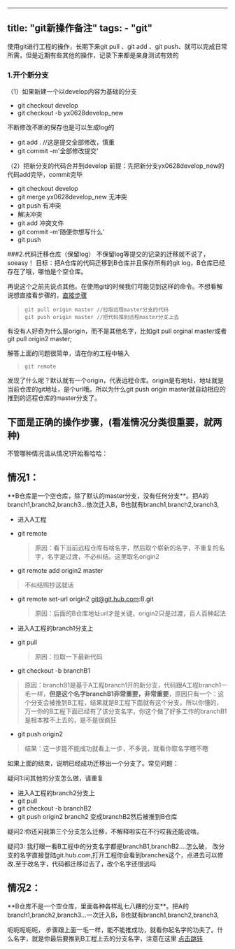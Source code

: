 
---
title: "git新操作备注"
tags: 
	- "git"
---

使用git进行工程的操作，长期下来git pull 、git add 、git push、就可以完成日常所需，但是近期有些其他的操作，记录下来都是亲身测试有效的

<!-- more -->
### 1.开个新分支
（1）如果新建一个以develop内容为基础的分支

 - git checkout develop 
 - git checkout -b yx0628develop_new

不断修改不断的保存也是可以生成log的

 - git add .  //这是提交全部修改，慎重 
 - git commit -m'全部修改提交'

（2）把新分支的代码合并到develop
 前提：先把新分支yx0628develop_new的代码add完毕，commit完毕
 

 - git checkout develop  
 - git merge yx0628develop_new
无冲突
 - git push 
有冲突
 - 解决冲突
 - git add 冲突文件
 - git commit -m'随便你想写什么'
 - git push

###2.代码迁移仓库（保留log）
不保留log等提交的记录的迁移就不说了，soeasy！
目标：把A仓库的代码迁移到B仓库并且保存所有的git log，B仓库已经存在了哦，哪怕是个空仓库。

再说这个之前先说点其他。在使用git的时候我们可能见到这样的命令。不想看解说想直接看步骤的，[直接步骤](#1)

>     git pull origin master //拉取远程master分支的代码
>     git push origin master //把代码推到远程master分支上去

有没有人好奇为什么是origin，而不是其他名字，比如git pull orginal master或者git pull origin2 master;

解答上面的问题很简单，请在你的工程中输入

>     git remote
发现了什么呢？默认就有一个origin，代表远程仓库。origin是有地址，地址就是当前仓库的git地址，是个url哦。所以为什么git push origin master就自动相应的推到的远程仓库的master分支了。


<h2 id="1">下面是正确的操作步骤，(看准情况分类很重要，就两种)</h2>
不管哪种情况请从情况1开始看哈哈：

<h2>情况1：</h2>
**B仓库是一个空仓库，除了默认的master分支，没有任何分支**。把A的branch1,branch2,branch3...依次迁入B，B也就有branch1,branch2,branch3,

 - 进入A工程
 - git remote     
    > 原因：看下当前远程仓库有啥名字，然后取个崭新的名字，不重复的名字，名字是过渡，不必纠结。这里取名origin2

 - git remote add origin2 master
  > 不纠结照抄这就话
 - git remote set-url origin2 git@git.hub.com:B.git
    > 原因：后面的B仓库地址url才是关键，origin2只是过渡，百人百种起法

 -  <span id="jump">进入A工程的branch1分支上</span>
 - git pull 
   > 原因：拉取一下最新代码

 -  git checkout -b branchB1 
 > 原因：branchB1是基于A工程branch1开的新分支，代码跟A工程branch1一毛一样，**但是这个名字branchB1非常重要，非常重要**，原因只有一个：这个分支会被推到B工程，结果就是B工程下面就有这个分支。所以你懂的，万一你的B工程下面已经有了该分支名字，你这个做了好多工作的branchB1是根本推不上去的，是不是很疯狂

 - git push origin2
 
 > 结果：这一步能不能成功就看上一步，不多说，就看你取名字瞎不瞎


如果上面的结束，说明已经成功迁移出一个分支了。常见问题：

疑问1:问其他的分支怎么做，请重复
 - 进入A工程的branch2分支上
 - git pull 
 - git checkout -b branchB2
 - git push origin2
branch2 变成branchB2然后被推到B仓库

疑问2:你还问我第三个分支怎么迁移，不解释啦实在不行哎我还能说啥。

疑问3: 我打眼一看B工程中的分支名字都是branchB1,branchB2....怎么破，
改分支的名字直接登陆git.hub.com,打开工程你会看到branches这个，点进去可以修改.至于改名字，代码都迁移过去了，改个名字还很远吗

<h2>情况2：</h2>
**B仓库不是一个空仓库，里面各种各样乱七八糟的分支**。把A的branch1,branch2,branch3...一次迁入B，B也就有branch1,branch2,branch3,

呃呃呃呃呃，
步骤跟上面一毛一样，能不能推成功，就看你起名字的功夫了。什么名字，就是你最后要推到B工程上去的分支名字，注意在这里 [点击跳转](#jump)






 
